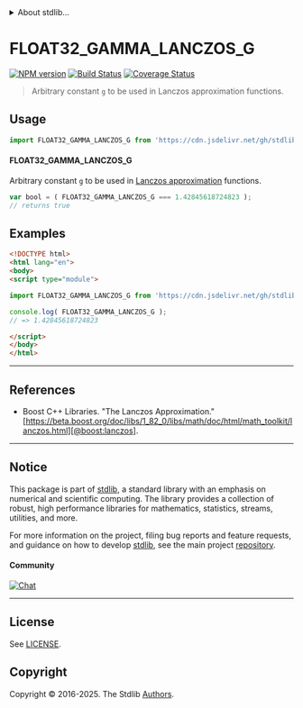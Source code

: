 <!--

@license Apache-2.0

Copyright (c) 2025 The Stdlib Authors.

Licensed under the Apache License, Version 2.0 (the "License");
you may not use this file except in compliance with the License.
You may obtain a copy of the License at

   http://www.apache.org/licenses/LICENSE-2.0

Unless required by applicable law or agreed to in writing, software
distributed under the License is distributed on an "AS IS" BASIS,
WITHOUT WARRANTIES OR CONDITIONS OF ANY KIND, either express or implied.
See the License for the specific language governing permissions and
limitations under the License.

-->


<details>
  <summary>
    About stdlib...
  </summary>
  <p>We believe in a future in which the web is a preferred environment for numerical computation. To help realize this future, we've built stdlib. stdlib is a standard library, with an emphasis on numerical and scientific computation, written in JavaScript (and C) for execution in browsers and in Node.js.</p>
  <p>The library is fully decomposable, being architected in such a way that you can swap out and mix and match APIs and functionality to cater to your exact preferences and use cases.</p>
  <p>When you use stdlib, you can be absolutely certain that you are using the most thorough, rigorous, well-written, studied, documented, tested, measured, and high-quality code out there.</p>
  <p>To join us in bringing numerical computing to the web, get started by checking us out on <a href="https://github.com/stdlib-js/stdlib">GitHub</a>, and please consider <a href="https://opencollective.com/stdlib">financially supporting stdlib</a>. We greatly appreciate your continued support!</p>
</details>

# FLOAT32_GAMMA_LANCZOS_G

[![NPM version][npm-image]][npm-url] [![Build Status][test-image]][test-url] [![Coverage Status][coverage-image]][coverage-url] <!-- [![dependencies][dependencies-image]][dependencies-url] -->

> Arbitrary constant `g` to be used in Lanczos approximation functions.

<section class="intro">

</section>

<!-- /.intro -->



<section class="usage">

## Usage

```javascript
import FLOAT32_GAMMA_LANCZOS_G from 'https://cdn.jsdelivr.net/gh/stdlib-js/constants-float32-gamma-lanczos-g@esm/index.mjs';
```

#### FLOAT32_GAMMA_LANCZOS_G

Arbitrary constant `g` to be used in [Lanczos approximation][lanczos-approximation] functions.

```javascript
var bool = ( FLOAT32_GAMMA_LANCZOS_G === 1.42845618724823 );
// returns true
```

</section>

<!-- /.usage -->

<section class="examples">

## Examples

<!-- eslint no-undef: "error" -->

```html
<!DOCTYPE html>
<html lang="en">
<body>
<script type="module">

import FLOAT32_GAMMA_LANCZOS_G from 'https://cdn.jsdelivr.net/gh/stdlib-js/constants-float32-gamma-lanczos-g@esm/index.mjs';

console.log( FLOAT32_GAMMA_LANCZOS_G );
// => 1.42845618724823

</script>
</body>
</html>
```

</section>

<!-- /.examples -->

<!-- C interface documentation. -->



* * *

<section class="references">

## References

-   Boost C++ Libraries. "The Lanczos Approximation." [https://beta.boost.org/doc/libs/1_82_0/libs/math/doc/html/math_toolkit/lanczos.html][@boost:lanczos].

</section>

<!-- /.references -->

<!-- Section for related `stdlib` packages. Do not manually edit this section, as it is automatically populated. -->

<section class="related">

</section>

<!-- /.related -->

<!-- Section for all links. Make sure to keep an empty line after the `section` element and another before the `/section` close. -->


<section class="main-repo" >

* * *

## Notice

This package is part of [stdlib][stdlib], a standard library with an emphasis on numerical and scientific computing. The library provides a collection of robust, high performance libraries for mathematics, statistics, streams, utilities, and more.

For more information on the project, filing bug reports and feature requests, and guidance on how to develop [stdlib][stdlib], see the main project [repository][stdlib].

#### Community

[![Chat][chat-image]][chat-url]

---

## License

See [LICENSE][stdlib-license].


## Copyright

Copyright &copy; 2016-2025. The Stdlib [Authors][stdlib-authors].

</section>

<!-- /.stdlib -->

<!-- Section for all links. Make sure to keep an empty line after the `section` element and another before the `/section` close. -->

<section class="links">

[npm-image]: http://img.shields.io/npm/v/@stdlib/constants-float32-gamma-lanczos-g.svg
[npm-url]: https://npmjs.org/package/@stdlib/constants-float32-gamma-lanczos-g

[test-image]: https://github.com/stdlib-js/constants-float32-gamma-lanczos-g/actions/workflows/test.yml/badge.svg?branch=main
[test-url]: https://github.com/stdlib-js/constants-float32-gamma-lanczos-g/actions/workflows/test.yml?query=branch:main

[coverage-image]: https://img.shields.io/codecov/c/github/stdlib-js/constants-float32-gamma-lanczos-g/main.svg
[coverage-url]: https://codecov.io/github/stdlib-js/constants-float32-gamma-lanczos-g?branch=main

<!--

[dependencies-image]: https://img.shields.io/david/stdlib-js/constants-float32-gamma-lanczos-g.svg
[dependencies-url]: https://david-dm.org/stdlib-js/constants-float32-gamma-lanczos-g/main

-->

[chat-image]: https://img.shields.io/gitter/room/stdlib-js/stdlib.svg
[chat-url]: https://app.gitter.im/#/room/#stdlib-js_stdlib:gitter.im

[stdlib]: https://github.com/stdlib-js/stdlib

[stdlib-authors]: https://github.com/stdlib-js/stdlib/graphs/contributors

[umd]: https://github.com/umdjs/umd
[es-module]: https://developer.mozilla.org/en-US/docs/Web/JavaScript/Guide/Modules

[deno-url]: https://github.com/stdlib-js/constants-float32-gamma-lanczos-g/tree/deno
[deno-readme]: https://github.com/stdlib-js/constants-float32-gamma-lanczos-g/blob/deno/README.md
[umd-url]: https://github.com/stdlib-js/constants-float32-gamma-lanczos-g/tree/umd
[umd-readme]: https://github.com/stdlib-js/constants-float32-gamma-lanczos-g/blob/umd/README.md
[esm-url]: https://github.com/stdlib-js/constants-float32-gamma-lanczos-g/tree/esm
[esm-readme]: https://github.com/stdlib-js/constants-float32-gamma-lanczos-g/blob/esm/README.md
[branches-url]: https://github.com/stdlib-js/constants-float32-gamma-lanczos-g/blob/main/branches.md

[stdlib-license]: https://raw.githubusercontent.com/stdlib-js/constants-float32-gamma-lanczos-g/main/LICENSE

[lanczos-approximation]: https://en.wikipedia.org/wiki/Lanczos_approximation

[@boost:lanczos]: https://beta.boost.org/doc/libs/1_82_0/libs/math/doc/html/math_toolkit/lanczos.html

</section>

<!-- /.links -->
